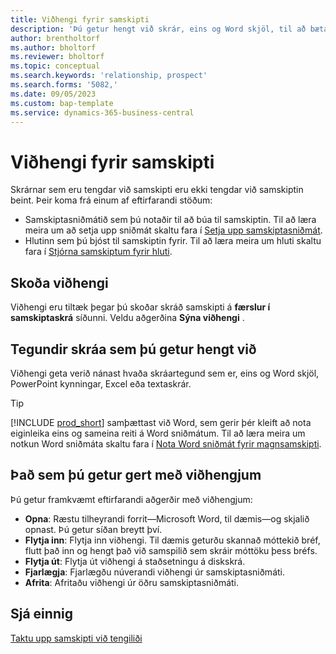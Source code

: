 ```yaml
---
title: Viðhengi fyrir samskipti
description: 'Þú getur hengt við skrár, eins og Word skjöl, til að bæta við upplýsingum um samskipti.'
author: brentholtorf
ms.author: bholtorf
ms.reviewer: bholtorf
ms.topic: conceptual
ms.search.keywords: 'relationship, prospect'
ms.search.forms: '5082,'
ms.date: 09/05/2023
ms.custom: bap-template
ms.service: dynamics-365-business-central
---
```

# Viðhengi fyrir samskipti

Skrárnar sem eru tengdar við samskipti eru ekki tengdar við samskiptin beint. Þeir koma frá einum af eftirfarandi stöðum:

* Samskiptasniðmátið sem þú notaðir til að búa til samskiptin. Til að læra meira um að setja upp sniðmát skaltu fara í [Setja upp samskiptasniðmát](marketing-interactions.md#set-up-interaction-templates).
* Hlutinn sem þú bjóst til samskiptin fyrir. Til að læra meira um hluti skaltu fara í [Stjórna samskiptum fyrir hluti](marketing-interaction-segments.md).

## Skoða viðhengi

Viðhengi eru tiltæk þegar þú skoðar skráð samskipti á  **færslur í samskiptaskrá** síðunni. Veldu aðgerðina **Sýna viðhengi** .

## Tegundir skráa sem þú getur hengt við

Viðhengi geta verið nánast hvaða skráartegund sem er, eins og Word skjöl, PowerPoint kynningar, Excel eða textaskrár.

> [!TIP]
> [!INCLUDE [prod_short](includes/prod_short.md)] samþættast við Word, sem gerir þér kleift að nota eiginleika eins og sameina reiti á Word sniðmátum. Til að læra meira um notkun Word sniðmáta skaltu fara í [Nota Word sniðmát fyrir magnsamskipti](ui-mail-merge.md).

## Það sem þú getur gert með viðhengjum

Þú getur framkvæmt eftirfarandi aðgerðir með viðhengjum:

* **Opna**: Ræstu tilheyrandi forrit—Microsoft Word, til dæmis—og skjalið opnast. Þú getur síðan breytt því.
* **Flytja inn**: Flytja inn viðhengi. Til dæmis geturðu skannað móttekið bréf, flutt það inn og hengt það við samspilið sem skráir móttöku þess bréfs.
* **Flytja út**: Flytja út viðhengi á staðsetningu á diskskrá.
* **Fjarlægja**: Fjarlægðu núverandi viðhengi úr samskiptasniðmáti.
* **Afrita**: Afritaðu viðhengi úr öðru samskiptasniðmáti.

## Sjá einnig

[Taktu upp samskipti við tengiliði](marketing-interactions.md)  
